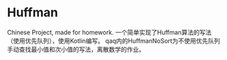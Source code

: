 # Huffman
Chinese Project, made for homework.
一个简单实现了Huffman算法的写法（使用优先队列），使用Kotlin编写。
qaq内的HuffmanNoSort为不使用优先队列手动查找最小值和次小值的写法，离散数学的作业。
